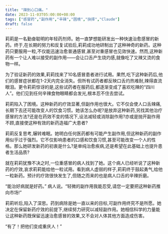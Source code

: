 ```yaml
---
title: "辣到心口痛。"
date: 2023-11-03T05:00:00+08:00
tags: ["感冒药","副作用","辛辣","困境","抉择","Claude"]
draft: false
--- 
```


莉莉是一名勤奋聪明的年轻药剂师。她一直梦想能研发出一种快速治愈感冒的新药。终于,在长期的努力和反复试验后,莉莉成功地研制出了这种神奇的新药。这种药只要服用一粒,不仅能迅速治愈普通感冒,甚至对重感冒也见效快速。然而,这种新药有一个让人难以接受的副作用——会让口舌产生烧灼感,就像吃了又辣又烫的食物一样。 

为了验证新药的效果,莉莉找来了10名感冒患者进行试用。果然,吃下这种新药后,他们的感冒症状都在1-2天内完全消失。但所有试药者都反映口舌灼热难耐,辣得直流眼泪。更令莉莉惊讶的是,这些试药者在服药后,都逐渐变成了喜欢吃辣的“四川人”。他们见到任何辛辣食物眼睛都会发光,根本忍不住去尝试。

莉莉陷入了困境。这种新药的疗效显著,但副作用也很大。它不仅会使人口舌辣痛,长期下去还可能改变人的饮食习惯。她该怎么办呢?是放弃这种新药,另找其他治疗感冒的方法?还是在药效不变的情况下,设法减轻或消除副作用?亦或是抛开副作用不顾,直接使这种有效的新药造福广大患者?

莉莉反复思考,辗转难眠。她明白任何医药都有可能产生副作用,但这种新药的副作用似乎过于强烈。它不仅影响患者的口感和饮食习惯,甚至可能改变一个人的性格。那么她研发新药的初衷是什么?是单纯治愈疾病,还是希望在此基础上也提升患者生活品质?

就在莉莉犹豫不决之时,一位重感冒的病人找到了她。这个病人已经听说了这种新药的疗效,哀求莉莉能给他一粒试用。看到病人虚弱的样子,莉莉终于鼓起勇气,给他一粒新药。预计的疗效很快发生了,但随之而来的也是病人口舌的辛辣折磨。

“能治好病就是好药。” 病人说。“轻微的副作用我能忍受,请您一定要把这种新药推向市场!”

莉莉听后,陷入了深思。药到病除是她一直以来的目标,可副作用终究不是所愿。她决定在保留新药疗效的前提下,继续努力研究以减轻副作用。她相信科学的力量能让这种新药既保留迅速治愈感冒的效果,又不会对人体其他方面造成伤害。

“有了！把他们变成重庆人！”

